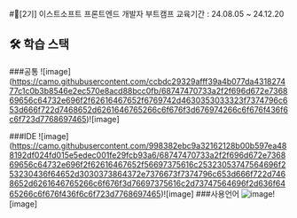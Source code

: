 #💜[2기] 이스트소프트 프론트엔드 개발자 부트캠프
교육기간 : 24.08.05 ~ 24.12.20</p>

## 🛠 학습 스택
###공통
![image] (https://camo.githubusercontent.com/ccbdc29329afff39a4b077da431827477c1c0b3b8546e2ec570e8acd88bcc0fb/68747470733a2f2f696d672e736869656c64732e696f2f62616467652f6769742d4630353033323f7374796c653d666f722d7468652d6261646765266c6f676f3d676974266c6f676f436f6c6f723d7768697465)![image]

###IDE
![image]
(https://camo.githubusercontent.com/998382ebc9a32162128b00b597ea488192df024fd015e5edec001fe29fcb93a6/68747470733a2f2f696d672e736869656c64732e696f2f62616467652f56697375616c25323053747564696f253230436f64652d3030373864372e7376673f7374796c653d666f722d7468652d6261646765266c6f676f3d76697375616c2d73747564696f2d636f6465266c6f676f436f6c6f723d7768697465)![image]
###사용언어
![image](https://camo.githubusercontent.com/7ede6d21b6aec3947375e33c2e9c620fa0c1af65bad223b32f01f915ef132755/68747470733a2f2f696d672e736869656c64732e696f2f62616467652f68746d6c352d4544374433313f7374796c653d666f722d7468652d6261646765266c6f676f3d68746d6c35266c6f676f436f6c6f723d7768697465/)![image]
